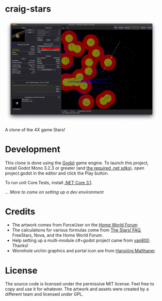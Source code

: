 # craig-stars

![screenshot](docs/screenshots/screenshot3.png)

A clone of the 4X game Stars!

# Development

This clone is done using the [Godot](https://godotengine.org) game engine. To launch this project, install Godot Mono 3.2.3 or greater (and [the required .net sdks](https://docs.godotengine.org/en/stable/getting_started/scripting/c_sharp/c_sharp_basics.html?highlight=mono#setting-up-c-for-godot)), open project.godot in the editor and click the Play button.

To run unit Core.Tests, install [.NET Core 3.1](https://dotnet.microsoft.com/download).

_... More to come on setting up a dev environment_

# Credits

-   The artwork comes from ForceUser on the [Home World Forum](https://starsautohost.org/sahforum2/index.php?t=index&rid=479)
-   The calculations for various formulas come from [The Stars! FAQ](http://starsfaq.com), FreeStars, Nova, and the Home World Forum.
-   Help setting up a multi-module c#+godot project came from [van800](https://github.com/van800/godot-demo-projects/tree/nunit/mono). Thanks!
-   Wormhole urchin graphics and portal icon are from [Hansjörg Malthaner](http://opengameart.org/users/varkalandar)

# License

The source code is licensed under the permissive MIT license. Feel free to copy and use it for whatever. The artwork and assets were created by a different team and licensed under GPL.
